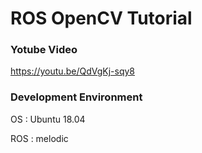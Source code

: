# ROS OpenCV Tutorial

### Yotube Video
   https://youtu.be/QdVgKj-sqy8

### Development Environment

   OS : Ubuntu 18.04

   ROS : melodic
